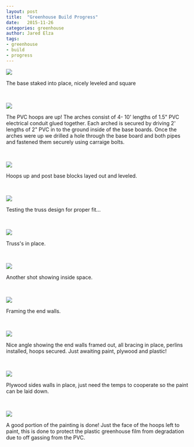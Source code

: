 ```yaml
---
layout: post
title:  "Greenhouse Build Progress"
date:   2015-11-26
categories: greenhouse
author: Jared Elza
tags: 
- greenhouse
- build
- progress
---
```



[![](http://imgur.com/mZW8nldl.jpg)](http://imgur.com/mZW8nld.jpg)

The base staked into place, nicely leveled and square

<br>

[![](http://i.imgur.com/2tJadGN.jpg)](http://i.imgur.com/2tJadGN.jpg)

The PVC hoops are up! The arches consist of 4- 10' lengths of 1.5" PVC electrical conduit glued together. Each arched is secured by driving 2' lengths of 2" PVC in to the ground inside of the base boards. Once the arches were up we drilled a hole through the base board and both pipes and fastened them securely using carraige bolts.

<br>

[![](http://i.imgur.com/U960iWa.jpg)](http://i.imgur.com/U960iWa.jpg)

Hoops up and post base blocks layed out and leveled.

<br>

[![](http://i.imgur.com/fP4E2uA.jpg)](http://i.imgur.com/fP4E2uA.jpg)

Testing the truss design for proper fit...

<br>

[![](http://i.imgur.com/SV5KHUx.jpg)](http://i.imgur.com/SV5KHUx.jpg)

Truss's in place.

<br>

[![](http://i.imgur.com/R1jH9m2.jpg)](http://i.imgur.com/R1jH9m2.jpg)

Another shot showing inside space.

<br>

[![](http://i.imgur.com/EoPTeC1.jpg)](http://i.imgur.com/EoPTeC1.jpg)

Framing the end walls.

<br>

[![](http://i.imgur.com/K76eQ2X.jpg)](http://i.imgur.com/K76eQ2X.jpg)

Nice angle showing the end walls framed out, all bracing in place, perlins installed, hoops secured. Just awaiting paint, plywood and plastic!

<br>

[![](http://i.imgur.com/jv9lIjN.jpg)](http://i.imgur.com/jv9lIjN.jpg)

Plywood sides walls in place, just need the temps to cooperate so the paint can be laid down. 

<br>

[![](http://i.imgur.com/C6PYXOcl.jpg)](http://i.imgur.com/C6PYXOc.jpg)

A good portion of the painting is done! Just the face of the hoops left to paint, this is done to protect the plastic greenhouse film from degradation due to off gassing from the PVC. 





